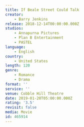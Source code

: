 ```yaml
---
title: If Beale Street Could Talk
creator:
    - Barry Jenkins
release: 2018-12-14T00:00:00.000Z
studios:
    - Annapurna Pictures
    - Plan B Entertainment
    - PASTEL
language:
    - English
country:
    - United States
length: 120
genre:
    - Romance
    - Drama
format: ''
service: ''
venue: Cobble Hill Theatre
date: 2019-01-20T05:00:00.000Z
rating: '3.5'
revisit: false
media: Movie
id: 465914
---
```



